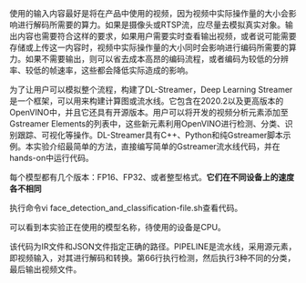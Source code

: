 使用的输入内容最好是将在产品中使用的视频，因为视频中实际操作量的大小会影响进行解码所需要的算力。如果是摄像头或RTSP流，应尽量去模拟真实对象。输出内容也需要符合这样的要求，如果用户需要实时查看输出视频，或者说可能需要存储或上传这一内容时，视频中实际操作量的大小同时会影响进行编码所需要的算力。如果不需要输出，则可以省去成本高昂的编码流程，或者编码为较低的分辨率、较低的帧速率，这些都会降低实际造成的影响。

为了让用户可以模拟整个流程，构建了DL-Streamer，Deep Learning Streamer是一个框架，可以用来构建计算图或流水线。它包含在2020.2以及更高版本的OpenVINO中，并且它还具有开源版本。用户可以将开发的视频分析元素添加至Gstreamer Elements的列表中，这些新元素利用OpenVINO进行检测、分类、识别跟踪、可视化等操作。DL-Streamer具有C++、Python和纯Gstreamer脚本示例。本实验介绍最简单的方法，直接编写简单的Gstreamer流水线代码，并在hands-on中运行代码。

每个模型都有几个版本：FP16、FP32、或者整型格式。**它们在不同设备上的速度各不相同**


执行命令vi face_detection_and_classification-file.sh查看代码。

可以看到本实验正在使用的模型名称，待使用的设备是CPU。

该代码为IR文件和JSON文件指定正确的路径。PIPELINE是流水线，采用源元素，即视频输入，对其进行解码和转换。第66行执行检测，然后执行3种不同的分类，最后输出视频文件。



